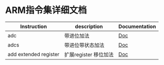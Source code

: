 # ARM指令集详细文档

| Instruction           | description           | Documentation                                   |
| --------------------- | --------------------- | ----------------------------------------------- |
| adc                   | 带进位加法            | [Doc](../ocean/ARMV8/1adc.md)                   |
| adcs                  | 带进位带状态加法      | [Doc](../ocean/ARMV8/2adcs.md)                  |
| add extended register | 扩展register 移位加法 | [Doc](../ocean/ARMV8/3add_extended_register.md) |
